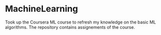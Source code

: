 # MachineLearning

Took up the Coursera ML course to refresh my knowledge on the basic ML algorithms. The repository contains assignements of the course.